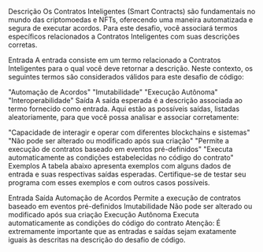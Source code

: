 Descrição
Os Contratos Inteligentes (Smart Contracts) são fundamentais no mundo das criptomoedas e NFTs, oferecendo uma maneira automatizada e segura de executar acordos. Para este desafio, você associará termos específicos relacionados a Contratos Inteligentes com suas descrições corretas.

Entrada
A entrada consiste em um termo relacionado a Contratos Inteligentes para o qual você deve retornar a descrição. Neste contexto, os seguintes termos são considerados válidos para este desafio de código:

"Automação de Acordos"
"Imutabilidade"
"Execução Autônoma"
"Interoperabilidade"
Saída
A saída esperada é a descrição associada ao termo fornecido como entrada. Aqui estão as possíveis saídas, listadas aleatoriamente, para que você possa analisar e associar corretamente:

"Capacidade de interagir e operar com diferentes blockchains e sistemas"
"Não pode ser alterado ou modificado após sua criação"
"Permite a execução de contratos baseado em eventos pré-definidos"
"Executa automaticamente as condições estabelecidas no código do contrato"
Exemplos
A tabela abaixo apresenta exemplos com alguns dados de entrada e suas respectivas saídas esperadas. Certifique-se de testar seu programa com esses exemplos e com outros casos possíveis.

Entrada	Saída
Automação de Acordos	Permite a execução de contratos baseado em eventos pré-definidos
Imutabilidade	Não pode ser alterado ou modificado após sua criação
Execução Autônoma	Executa automaticamente as condições do código do contrato
Atenção: É extremamente importante que as entradas e saídas sejam exatamente iguais às descritas na descrição do desafio de código.


